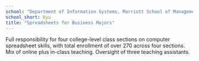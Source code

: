 ```yaml
---
school: "Department of Information Systems, Marriott School of Management, Brigham Young University"
school_short: byu
title: "Spreadsheets for Business Majors"
---
```


Full responsibility for four college-level class sections on computer spreadsheet skills,
with total enrollment of over 270 across four sections. Mix of online plus in-class
teaching. Oversight of three teaching assistants.
